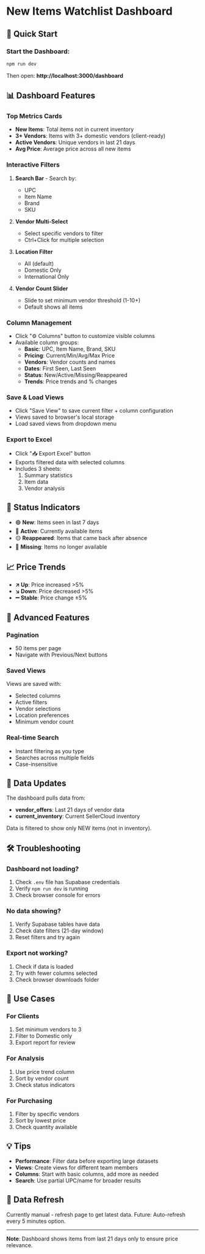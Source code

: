 # New Items Watchlist Dashboard

## 🚀 Quick Start

### Start the Dashboard:
```bash
npm run dev
```

Then open: **http://localhost:3000/dashboard**

## 📊 Dashboard Features

### **Top Metrics Cards**
- **New Items**: Total items not in current inventory
- **3+ Vendors**: Items with 3+ domestic vendors (client-ready)
- **Active Vendors**: Unique vendors in last 21 days
- **Avg Price**: Average price across all new items

### **Interactive Filters**
1. **Search Bar** - Search by:
   - UPC
   - Item Name
   - Brand
   - SKU

2. **Vendor Multi-Select**
   - Select specific vendors to filter
   - Ctrl+Click for multiple selection

3. **Location Filter**
   - All (default)
   - Domestic Only
   - International Only

4. **Vendor Count Slider**
   - Slide to set minimum vendor threshold (1-10+)
   - Default shows all items

### **Column Management**
- Click "⚙️ Columns" button to customize visible columns
- Available column groups:
  - **Basic**: UPC, Item Name, Brand, SKU
  - **Pricing**: Current/Min/Avg/Max Price
  - **Vendors**: Vendor counts and names
  - **Dates**: First Seen, Last Seen
  - **Status**: New/Active/Missing/Reappeared
  - **Trends**: Price trends and % changes

### **Save & Load Views**
- Click "Save View" to save current filter + column configuration
- Views saved to browser's local storage
- Load saved views from dropdown menu

### **Export to Excel**
- Click "📥 Export Excel" button
- Exports filtered data with selected columns
- Includes 3 sheets:
  1. Summary statistics
  2. Item data
  3. Vendor analysis

## 🎨 Status Indicators

- 🟢 **New**: Items seen in last 7 days
- 🔵 **Active**: Currently available items
- 🟡 **Reappeared**: Items that came back after absence
- 🔴 **Missing**: Items no longer available

## 📈 Price Trends

- **↗️ Up**: Price increased >5%
- **↘️ Down**: Price decreased >5%
- **➖ Stable**: Price change ±5%

## 🔧 Advanced Features

### **Pagination**
- 50 items per page
- Navigate with Previous/Next buttons

### **Saved Views**
Views are saved with:
- Selected columns
- Active filters
- Vendor selections
- Location preferences
- Minimum vendor count

### **Real-time Search**
- Instant filtering as you type
- Searches across multiple fields
- Case-insensitive

## 📝 Data Updates

The dashboard pulls data from:
- **vendor_offers**: Last 21 days of vendor data
- **current_inventory**: Current SellerCloud inventory

Data is filtered to show only NEW items (not in inventory).

## 🛠️ Troubleshooting

### Dashboard not loading?
1. Check `.env` file has Supabase credentials
2. Verify `npm run dev` is running
3. Check browser console for errors

### No data showing?
1. Verify Supabase tables have data
2. Check date filters (21-day window)
3. Reset filters and try again

### Export not working?
1. Check if data is loaded
2. Try with fewer columns selected
3. Check browser downloads folder

## 🎯 Use Cases

### **For Clients**
1. Set minimum vendors to 3
2. Filter to Domestic only
3. Export report for review

### **For Analysis**
1. Use price trend column
2. Sort by vendor count
3. Check status indicators

### **For Purchasing**
1. Filter by specific vendors
2. Sort by lowest price
3. Check quantity available

## 💡 Tips

- **Performance**: Filter data before exporting large datasets
- **Views**: Create views for different team members
- **Columns**: Start with basic columns, add more as needed
- **Search**: Use partial UPC/name for broader results

## 🔄 Data Refresh

Currently manual - refresh page to get latest data.
Future: Auto-refresh every 5 minutes option.

---

**Note**: Dashboard shows items from last 21 days only to ensure price relevance.